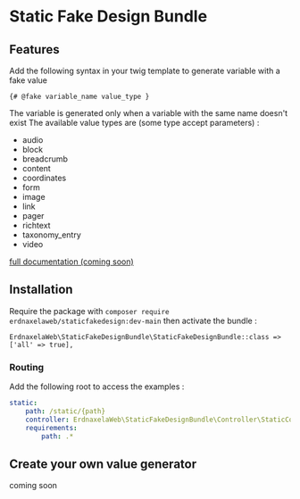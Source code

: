 # Static Fake Design Bundle

## Features

Add the following syntax in your twig template to generate variable with a fake value
```
{# @fake variable_name value_type }
```
The variable is generated only when a variable with the same name doesn't exist
The available value types are (some type accept parameters) :
- audio
- block
- breadcrumb
- content
- coordinates
- form
- image
- link
- pager
- richtext
- taxonomy_entry
- video

[full documentation (coming soon)](/)

## Installation

Require the package with `composer require erdnaxelaweb/staticfakedesign:dev-main` then activate the bundle :
```injectablephp
ErdnaxelaWeb\StaticFakeDesignBundle\StaticFakeDesignBundle::class => ['all' => true],
```

### Routing
Add the following root to access the examples :
```yaml
static:
    path: /static/{path}
    controller: ErdnaxelaWeb\StaticFakeDesignBundle\Controller\StaticController::viewAction
    requirements:
        path: .*
```

## Create your own value generator

coming soon
